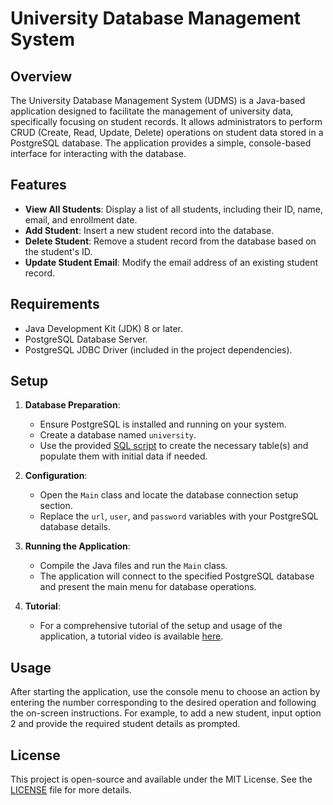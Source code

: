 # University Database Management System

## Overview

The University Database Management System (UDMS) is a Java-based application designed to facilitate the management of university data, specifically focusing on student records. It allows administrators to perform CRUD (Create, Read, Update, Delete) operations on student data stored in a PostgreSQL database. The application provides a simple, console-based interface for interacting with the database.

## Features

- **View All Students**: Display a list of all students, including their ID, name, email, and enrollment date.
- **Add Student**: Insert a new student record into the database.
- **Delete Student**: Remove a student record from the database based on the student's ID.
- **Update Student Email**: Modify the email address of an existing student record.

## Requirements

- Java Development Kit (JDK) 8 or later.
- PostgreSQL Database Server.
- PostgreSQL JDBC Driver (included in the project dependencies).

## Setup

1. **Database Preparation**:
   - Ensure PostgreSQL is installed and running on your system.
   - Create a database named `university`.
   - Use the provided [SQL script](https://github.com/JeremyFriesenGitHub/COMP3005_Assignment-3_Question-1/blob/main/init.sql) to create the necessary table(s) and populate them with initial data if needed.

2. **Configuration**:
   - Open the `Main` class and locate the database connection setup section.
   - Replace the `url`, `user`, and `password` variables with your PostgreSQL database details.

3. **Running the Application**:
   - Compile the Java files and run the `Main` class.
   - The application will connect to the specified PostgreSQL database and present the main menu for database operations.

4. **Tutorial**:
   - For a comprehensive tutorial of the setup and usage of the application, a tutorial video is available [here](https://youtu.be/6o1gHDBhOTU). 

## Usage

After starting the application, use the console menu to choose an action by entering the number corresponding to the desired operation and following the on-screen instructions. For example, to add a new student, input option 2 and provide the required student details as prompted.

## License

This project is open-source and available under the MIT License. See the [LICENSE](https://github.com/JeremyFriesenGitHub/COMP3005_Assignment-3_Question-1/blob/main/LICENSE) file for more details.
